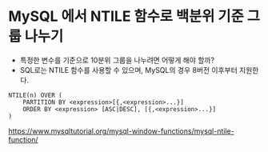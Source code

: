 # MySQL 에서 NTILE 함수로 백분위 기준 그룹 나누기

- 특정한 변수를 기준으로 10분위 그룹을 나누려면 어떻게 해야 할까?
- SQL로는 NTILE 함수를 사용할 수 있으며, MySQL의 경우 8버전 이후부터 지원한다.

```
NTILE(n) OVER (
    PARTITION BY <expression>[{,<expression>...}]
    ORDER BY <expression> [ASC|DESC], [{,<expression>...}]
)
```

<https://www.mysqltutorial.org/mysql-window-functions/mysql-ntile-function/>
